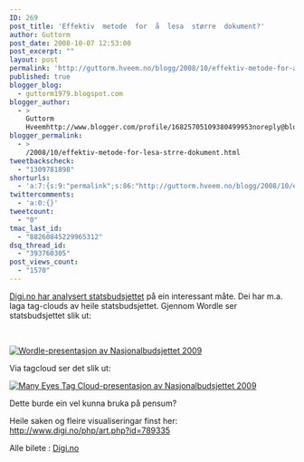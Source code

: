 ```yaml
---
ID: 269
post_title: 'Effektiv  metode  for  å  lesa  større  dokument?'
author: Guttorm
post_date: 2008-10-07 12:53:00
post_excerpt: ""
layout: post
permalink: 'http://guttorm.hveem.no/blogg/2008/10/effektiv-metode-for-a-lesa-st%c3%b8rre-dokument/'
published: true
blogger_blog:
  - guttorm1979.blogspot.com
blogger_author:
  - >
    Guttorm
    Hveemhttp://www.blogger.com/profile/16825705109380499953noreply@blogger.com
blogger_permalink:
  - >
    /2008/10/effektiv-metode-for-lesa-strre-dokument.html
tweetbackscheck:
  - "1309781898"
shorturls:
  - 'a:7:{s:9:"permalink";s:86:"http://guttorm.hveem.no/blogg/2008/10/effektiv-metode-for-a-lesa-st%c3%b8rre-dokument/";s:7:"tinyurl";s:25:"http://tinyurl.com/77smwo";s:4:"isgd";s:17:"http://is.gd/gJOS";s:5:"bitly";s:19:"http://bit.ly/11owZ";s:5:"snipr";s:22:"http://snipr.com/ahlq5";s:5:"snurl";s:22:"http://snurl.com/ahlq5";s:7:"snipurl";s:24:"http://snipurl.com/ahlq5";}'
twittercomments:
  - 'a:0:{}'
tweetcount:
  - "0"
tmac_last_id:
  - "88260845229965312"
dsq_thread_id:
  - "393760305"
post_views_count:
  - "1570"
---
```

<p><a href="http://www.digi.no/php/art.php?id=789335" target="_blank">Digi.no har analysert statsbudsjettet</a> på ein interessant måte. Dei har m.a. laga tag-clouds av heile statsbudsjettet. Gjennom Wordle ser statsbudsjettet slik ut:</p>  <p>&#160;</p>  <p><a href="http://services.alphaworks.ibm.com/manyeyes/view/SLinXQsOtha6vuYolodpQ2~" target="_blank"><img title="Wordle-presentasjon av Nasjonalbudsjettet 2009" alt="Wordle-presentasjon av Nasjonalbudsjettet 2009" src="http://www.media.allerinternett.no/php/obj.phpi?o=2750099&amp;w=505&amp;frame=0&amp;ee=1223375107" /></a></p>  <p>Via tagcloud ser det slik ut:</p>  <p><a href="http://services.alphaworks.ibm.com/manyeyes/view/SLinXQsOtha68vYo4HepQ2~" target="_blank"><img title="Many Eyes Tag Cloud-presentasjon av Nasjonalbudsjettet 2009" alt="Many Eyes Tag Cloud-presentasjon av Nasjonalbudsjettet 2009" src="http://www.media.allerinternett.no/php/obj.phpi?o=2750098&amp;w=505&amp;frame=0&amp;ee=1223375357" /></a></p>  <p></p>  <p>Dette burde ein vel kunna bruka på pensum?</p>  <p>Heile saken og fleire visualiseringar finst her: <a title="http://www.digi.no/php/art.php?id=789335" href="http://www.digi.no/php/art.php?id=789335">http://www.digi.no/php/art.php?id=789335</a></p>  <p>Alle bilete : <a href="http://digi.no" target="_blank">Digi.no</a></p>